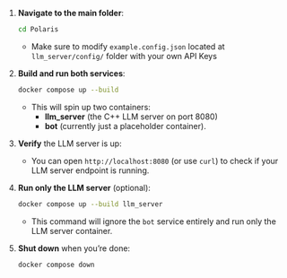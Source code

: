 1. **Navigate to the main folder**:
   ```bash
   cd Polaris
   ```

   - Make sure to modify `example.config.json` located at `llm_server/config/` folder with your own API Keys

2. **Build and run both services**:
   ```bash
   docker compose up --build
   ```
   - This will spin up two containers:  
     - **llm_server** (the C++ LLM server on port 8080)  
     - **bot** (currently just a placeholder container).  

3. **Verify** the LLM server is up:
   - You can open `http://localhost:8080` (or use `curl`) to check if your LLM server endpoint is running.  

4. **Run only the LLM server** (optional):
   ```bash
   docker compose up --build llm_server
   ```
   - This command will ignore the `bot` service entirely and run only the LLM server container.

5. **Shut down** when you’re done:
   ```bash
   docker compose down
   ```
